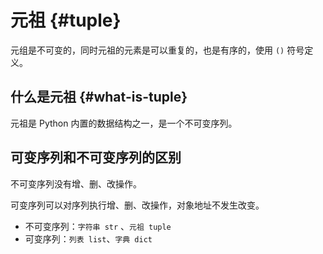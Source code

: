 # 元祖 {#tuple}

元组是不可变的，同时元祖的元素是可以重复的，也是有序的，使用 `()` 符号定义。

## 什么是元祖 {#what-is-tuple}

元祖是 Python 内置的数据结构之一，是一个不可变序列。

## 可变序列和不可变序列的区别

不可变序列没有增、删、改操作。

可变序列可以对序列执行增、删、改操作，对象地址不发生改变。

- 不可变序列：`字符串 str` 、`元祖 tuple`
- 可变序列：`列表 list`、`字典 dict`
